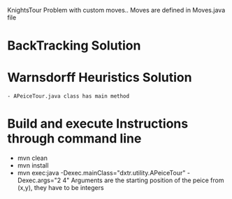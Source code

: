 KnightsTour Problem with custom moves.. Moves are defined in Moves.java file

# BackTracking Solution

# Warnsdorff Heuristics Solution

	- APeiceTour.java class has main method
	
# Build and execute Instructions through command line

 - mvn clean
 - mvn install
 - mvn exec:java -Dexec.mainClass="dxtr.utility.APeiceTour" -Dexec.args="2 4" 
   Arguments are the starting position of the peice from (x,y), they have to be integers
